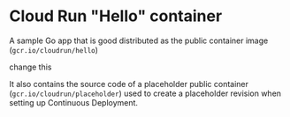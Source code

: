 # Cloud Run "Hello" container

A sample Go app that is good
distributed as the public container image (`gcr.io/cloudrun/hello`) 

change this

It also contains the source code of a placeholder public container
(`gcr.io/cloudrun/placeholder`)  used to create a placeholder revision when setting up 
Continuous Deployment.



